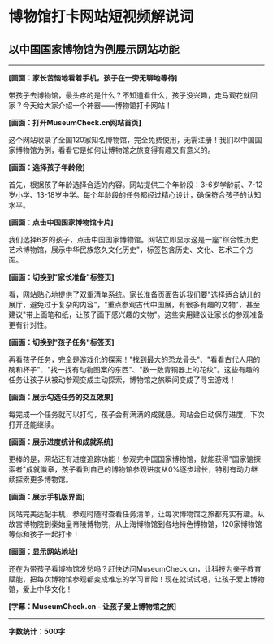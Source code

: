 # 博物馆打卡网站短视频解说词
## 以中国国家博物馆为例展示网站功能

---

**[画面：家长苦恼地看着手机，孩子在一旁无聊地等待]**

带孩子去博物馆，最头疼的是什么？不知道看什么，孩子没兴趣，走马观花就回家？今天给大家介绍一个神器——博物馆打卡网站！

**[画面：打开MuseumCheck.cn网站首页]**

这个网站收录了全国120家知名博物馆，完全免费使用，无需注册！我们以中国国家博物馆为例，看看它是如何让博物馆之旅变得有趣又有意义的。

**[画面：选择孩子年龄段]**

首先，根据孩子年龄选择合适的内容。网站提供三个年龄段：3-6岁学龄前、7-12岁小学、13-18岁中学。每个年龄段的任务都经过精心设计，确保符合孩子的认知水平。

**[画面：点击中国国家博物馆卡片]**

我们选择6岁的孩子，点击中国国家博物馆。网站立即显示这是一座"综合性历史艺术博物馆，展示中华民族悠久文化历史"，标签包含历史、文化、艺术三个方面。

**[画面：切换到"家长准备"标签页]**

看，网站贴心地提供了双重清单系统。家长准备页面告诉我们要"选择适合幼儿的展厅，避免过于复杂的内容"，"重点参观古代中国展，有很多有趣的文物"，甚至建议"带上画笔和纸，让孩子画下感兴趣的文物"。这些实用建议让家长的参观准备更有针对性。

**[画面：切换到"孩子任务"标签页]**

再看孩子任务，完全是游戏化的探索！"找到最大的恐龙骨头"、"看看古代人用的碗和杯子"、"找一找有动物图案的东西"、"数一数青铜器上的花纹"。这些有趣的任务让孩子从被动参观变成主动探索，博物馆之旅瞬间变成了寻宝游戏！

**[画面：展示勾选任务的交互效果]**

每完成一个任务就可以打勾，孩子会有满满的成就感。网站会自动保存进度，下次打开还能继续。

**[画面：展示进度统计和成就系统]**

更棒的是，网站还有进度追踪功能！参观完中国国家博物馆，就能获得"国家馆探索者"成就徽章，孩子看到自己的博物馆参观进度从0%逐步增长，特别有动力继续探索更多博物馆。

**[画面：展示手机版界面]**

网站完美适配手机，参观时随时查看任务清单，让每次博物馆之旅都充实有趣。从故宫博物院到秦始皇帝陵博物院，从上海博物馆到各地特色博物馆，120家博物馆等你和孩子一起打卡！

**[画面：显示网站地址]**

还在为带孩子看博物馆发愁吗？赶快访问MuseumCheck.cn，让科技为亲子教育赋能，把每次博物馆参观都变成难忘的学习冒险！现在就试试吧，让孩子爱上博物馆，爱上中华文化！

**[字幕：MuseumCheck.cn - 让孩子爱上博物馆之旅]**

---

**字数统计：500字**